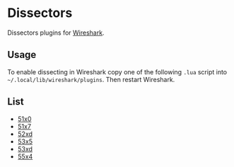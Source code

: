 # Dissectors

Dissectors plugins for [Wireshark](https://www.wireshark.org/).

## Usage

To enable dissecting in Wireshark copy one of the following `.lua` script into `~/.local/lib/wireshark/plugins`. Then restart Wireshark.

## List

+ [51x0](51x0.lua)
+ [51x7](51x7.lua)
+ [52xd](52xd.lua)
+ [53x5](53x5.lua)
+ [53xd](53xd.lua)
+ [55x4](55x4.lua)
